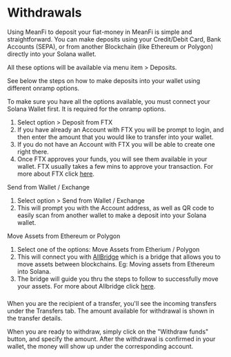 # Withdrawals

Using MeanFi to deposit your fiat-money in MeanFi is simple and straightforward. You can make deposits using your Credit/Debit Card, Bank Accounts (SEPA), or from another Blockchain (like Ethereum or Polygon) directly into your Solana wallet.

All these options will be available via menu item > Deposits.

See below the steps on how to make deposits into your wallet using different onramp options.

To make sure you have all the options available, you must connect your Solana Wallet first. It is required for the onramp options.

1. Select option > Deposit from FTX
2. If you have already an Account with FTX you will be prompt to login, and then enter the amount that you would like to transfer into your wallet.
3. If you do not have an Account with FTX you will be able to create one right there.
4. Once FTX approves your funds, you will see them available in your wallet. FTX usually takes a few mins to approve your transaction. For more about FTX click [here](https://ftx.com/en).

Send from Wallet / Exchange

1. Select option > Send from Wallet / Exchange
2. This will prompt you with the Account address, as well as QR code to easily scan from another wallet to make a deposit into your Solana wallet.

Move Assets from Ethereum or Polygon

1. Select one of the options: Move Assets from Etherium / Polygon
2. This will connect you with [AllBridge](https://app.allbridge.io) which is a bridge that allows you to move assets between blockchains. Eg: Moving assets from Ethereum into Solana.
3. The bridge will guide you thru the steps to follow to successfully move your assets. For more about Allbridge click [here](https://allbridge.io).

###  <a href="withdrawals-for-transfers" id="withdrawals-for-transfers"></a>

When you are the recipient of a transfer, you'll see the incoming transfers under the Transfers tab. The amount available for withdrawal is shown in the transfer details.

When you are ready to withdraw, simply click on the "Withdraw funds" button, and specify the amount. After the withdrawal is confirmed in your wallet, the money will show up under the corresponding account.
